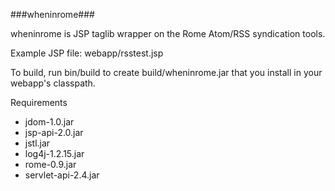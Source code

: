 ###wheninrome###

wheninrome is JSP taglib wrapper on the Rome Atom/RSS syndication tools.


Example JSP file:
    webapp/rsstest.jsp

To build, run
    bin/build 
to create 
    build/wheninrome.jar
that you install in your webapp's classpath.

Requirements

- jdom-1.0.jar
- jsp-api-2.0.jar
- jstl.jar
- log4j-1.2.15.jar
- rome-0.9.jar
- servlet-api-2.4.jar
